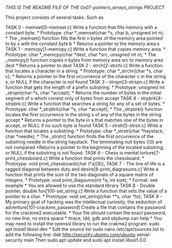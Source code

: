*THIS IS THE README FILE OF THE 0x07-pointers_arrays_strings PROJECT*

This project consists of several tasks.
Such as

TASK 0 - memset[0-memset.c]
	Write a function that fills memory with a constant byte.
		* Prototype: char *_memset(char *s, char b, unsigned int n);
		* The _memset() function fills the first n bytes of the memory area pointed to by s with the constant byte b
		* Returns a pointer to the memory area s
TASK 1 - memcpy[1-memcpy.c]
	Write a function that copies memory area.
		* Prototype: char *_memcpy(char *dest, char *src, unsigned int n);
		* The _memcpy() function copies n bytes from memory area src to memory area dest
		* Returns a pointer to dest
TASK 2 - strch[2-strchr.c]
	Write a function that locates a character in a string.
		* Prototype: char *_strchr(char *s, char c);
		* Returns a pointer to the first occurrence of the character c in the string s, or NULL if the character is not found
TASK 3 - strspn[3-strspn.c]
	Write a function that gets the length of a prefix substring.
		* Prototype: unsigned int _strspn(char *s, char *accept);
		* Returns the number of bytes in the initial segment of s which consist only of bytes from accept
TASK 4 - strpbrk[4-strpbrk.c]
	Write a function that searches a string for any of a set of bytes.
		* Prototype: char *_strpbrk(char *s, char *accept);
		* The _strpbrk() function locates the first occurrence in the string s of any of the bytes in the string accept
		* Returns a pointer to the byte in s that matches one of the bytes in accept, or NULL if no such byte is found
TASK 5 - strstr[5-strstr.c]
	Write a function that locates a substring.
		* Prototype: char *_strstr(char *haystack, char *needle);
		* The _strstr() function finds the first occurrence of the substring needle in the string haystack. The terminating null bytes (\0) are not compared
		*Returns a pointer to the beginning of the located substring, or NULL if the substring is not found.
TASK 6 - Chess is mental torture[7-print_chessboard.c]
	Write a function that prints the chessboard.
		* Prototype: void print_chessboard(char (*a)[8]);
TASK 7 - The line of life is a ragged diagonal between duty and desire[8-print_diagrasums.c]
	Write a function that prints the sum of the two diagonals of a square matrix of integers.
		* Prototype: void print_diagsums(int *a, int size);
		* Format: see example
		* You are allowed to use the standard library
TASK 8 - Double pointer, double fun[100-set_string.c]
	Write a function that sets the value of a pointer to a char.
		* Prototype: void set_string(char **s, char *to);
TASK 9 - My primary goal of hacking was the intellectual curiosity, the seduction of adventure[101-crackme_password]
	Create a file that contains the password for the crackme2 executable.
		* Your file should contain the exact password, no new line, no extra space
		* ltrace, ldd, gdb and objdump can help
		* You may need to install the openssl library to run the crakme2 program: sudo apt install libssl-dev
		* Edit the source list sudo nano /etc/apt/sources.list to add the following line: deb http://security.ubuntu.com/ubuntu xenial-security main Then sudo apt update and sudo apt install libssl1.0.0
